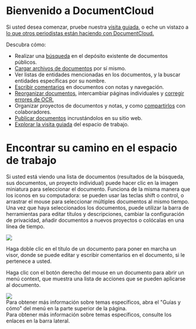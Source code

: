 # Bienvenido a DocumentCloud

Si usted desea comenzar, pruebe nuestra [visita guiada](/help/tour), o eche un vistazo a [lo que otros periodistas están haciendo con DocumentCloud.](/help/tour)

Descubra cómo:

 * Realizar una [búsqueda](/help/searching) en el depósito existente de documentos públicos.
 * [Cargar archivos de documentos](/help/uploading) por sí mismo.
 * Ver listas de entidades mencionadas en los documentos, y la buscar entidades específicas por su nombre.
 * [Escribir comentarios](/help/notes) en documentos con notas y navegación.
 * [Reorganizar documentos](/help/modification), intercambiar páginas individuales y [corregir errores de OCR.](/help/modification)
 * Organizar proyectos de documentos y notas, y  como [compartirlos](/help/collaboration) con colaboradores.
 * [Publicar documentos](/help/publishing) incrustándolos en su sitio web.
 * [Explorar la visita guiada](/help/tour) del espacio de trabajo.

# Encontrar su camino en el espacio de trabajo

Si usted está viendo una lista de documentos (resultados de la búsqueda, sus documentos, un proyecto individual) puede hacer clic en la imagen miniatura para seleccionar el documento. Funciona de la misma manera que los iconos en su computadora: se pueden usar las teclas shift o control, o  arrastrar el mouse para seleccionar múltiples documentos al mismo tiempo. Una vez que haya seleccionados los documentos, puede utilizar la barra de herramientas para editar títulos y descripciones, cambiar la configuración de privacidad, añadir documentos a nuevos proyectos o colócalas en una línea de tiempo.

<img src="/images/help/drag_select.png" class="full_line" />

Haga doble clic en el título de un documento para poner en marcha un visor, donde se puede editar y escribir comentarios en el documento, si le pertenece a usted.

Haga clic con el botón derecho del mouse en un documento para abrir un menú context, que muestra una lista de acciones que se pueden aplicarse al documento.

<img src="/images/help/context_menu.png" class="full_line" />

<div class="ajax_only">
Para obtener más información sobre temas específicos, abra el "Guías y cómo" del menú en la parte superior de la página.
</div>
<div class="static_only">
Para obtener más información sobre temas específicos, consulte los enlaces en la barra lateral.
</div>
